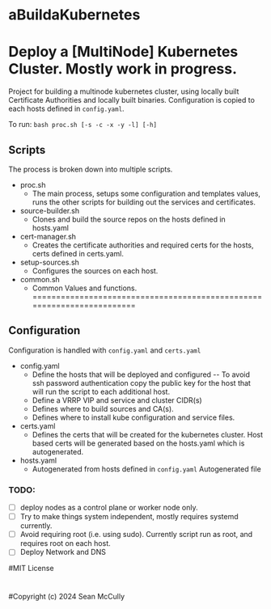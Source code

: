 # aBuildaKubernetes
Deploy a [MultiNode] Kubernetes Cluster. Mostly work in progress.
=======================================================================
   Project for building a multinode kubernetes cluster, using locally built Certificate Authorities and locally built binaries. Configuration is copied to each hosts defined in `config.yaml`.

To run:
    `bash proc.sh [-s -c -x -y -l] [-h]`

## Scripts
The process is broken down into multiple scripts.
* proc.sh
  - The main process, setups some configuration and templates values, runs the other scripts for building out the services and certificates. 
* source-builder.sh
  - Clones and build the source repos on the hosts defined in hosts.yaml
* cert-manager.sh
  - Creates the certificate authorities and required certs for the hosts, certs defined in certs.yaml.
* setup-sources.sh
  - Configures the sources on each host. 
* common.sh
  - Common Values and functions.
=======================================================================
## Configuration 
  Configuration is handled with `config.yaml` and `certs.yaml`
* config.yaml
  - Define the hosts that will be deployed and configured
    -- To avoid ssh password authentication copy the public key for the host that will run the script to each additional host.  
  -  Define a VRRP VIP and service and cluster CIDR(s)
  - Defines where to build sources and CA(s).
  - Defines where to install kube configuration and service files. 
* certs.yaml
  - Defines the certs that will be created for the kubernetes cluster. Host based certs will be generated based on the hosts.yaml which is autogenerated. 
* hosts.yaml
  - Autogenerated from hosts defined in `config.yaml`
Autogenerated file

### TODO: 
 - [ ] deploy nodes as a control plane or worker node only. 
 - [ ] Try to make things system independent, mostly requires systemd currently.
 - [ ] Avoid requiring root (i.e. using sudo). Currently script run as root, and requires root on each host.
 - [ ] Deploy Network and DNS

#MIT License
#
#Copyright (c) 2024 Sean McCully
